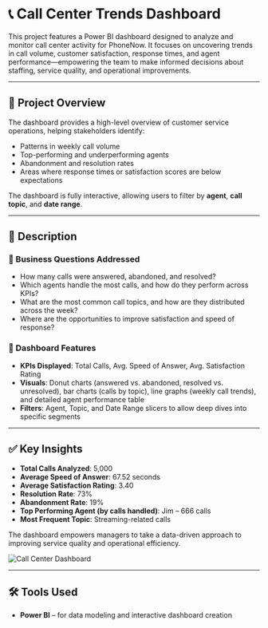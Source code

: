 # 📞 Call Center Trends Dashboard 

This project features a Power BI dashboard designed to analyze and monitor call center activity for PhoneNow. It focuses on uncovering trends in call volume, customer satisfaction, response times, and agent performance—empowering the team to make informed decisions about staffing, service quality, and operational improvements.

---

## 📌 Project Overview

The dashboard provides a high-level overview of customer service operations, helping stakeholders identify:
- Patterns in weekly call volume
- Top-performing and underperforming agents
- Abandonment and resolution rates
- Areas where response times or satisfaction scores are below expectations

The dashboard is fully interactive, allowing users to filter by **agent**, **call topic**, and **date range**.

---

## 📄 Description

### 💼 Business Questions Addressed
- How many calls were answered, abandoned, and resolved?
- Which agents handle the most calls, and how do they perform across KPIs?
- What are the most common call topics, and how are they distributed across the week?
- Where are the opportunities to improve satisfaction and speed of response?

### 🧠 Dashboard Features
- **KPIs Displayed**: Total Calls, Avg. Speed of Answer, Avg. Satisfaction Rating
- **Visuals**: Donut charts (answered vs. abandoned, resolved vs. unresolved), bar charts (calls by topic), line graphs (weekly call trends), and detailed agent performance table
- **Filters**: Agent, Topic, and Date Range slicers to allow deep dives into specific segments

---

## ✅ Key Insights
- **Total Calls Analyzed**: 5,000  
- **Average Speed of Answer**: 67.52 seconds  
- **Average Satisfaction Rating**: 3.40  
- **Resolution Rate**: 73%  
- **Abandonment Rate**: 19%  
- **Top Performing Agent (by calls handled)**: Jim – 666 calls  
- **Most Frequent Topic**: Streaming-related calls

The dashboard empowers managers to take a data-driven approach to improving service quality and operational efficiency.

![Call Center Dashboard](https://github.com/Assanatou-Bah/your-repo-name/blob/main/call-center-dashboard.png?raw=true)

---

## 🛠️ Tools Used
- **Power BI** – for data modeling and interactive dashboard creation  